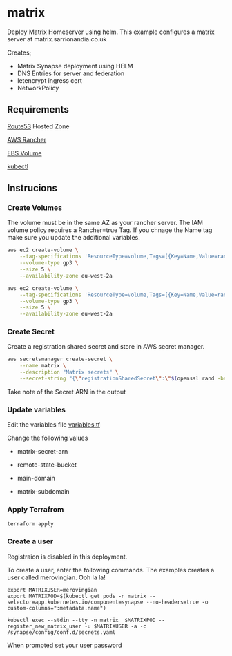 # matrix

Deploy Matrix Homeserver using helm. This example configures a matrix server at matrix.sarrionandia.co.uk

Creates;

 - Matrix Synapse deployment using HELM
 - DNS Entries for server and federation
 - letencrypt ingress cert
 - NetworkPolicy


## Requirements

[Route53](https://aws.amazon.com/route53/) Hosted Zone

[AWS Rancher](https://github.com/martinsarrionandia/aws-rancher)

[EBS Volume](https://docs.aws.amazon.com/cli/latest/reference/ec2/create-volume.html)

[kubectl](https://kubernetes.io/docs/tasks/tools/)

## Instrucions

### Create Volumes

The volume must be in the same AZ as your rancher server. The IAM volume policy requires a Rancher=true Tag. If you chnage the Name tag make sure you update the additional variables.

```bash
aws ec2 create-volume \
    --tag-specifications 'ResourceType=volume,Tags=[{Key=Name,Value=rancher-matrix},{Key=Rancher,Value=True}]' \
    --volume-type gp3 \
    --size 5 \
    --availability-zone eu-west-2a

aws ec2 create-volume \
    --tag-specifications 'ResourceType=volume,Tags=[{Key=Name,Value=rancher-matrix-postgresql},{Key=Rancher,Value=True}]' \
    --volume-type gp3 \
    --size 5 \
    --availability-zone eu-west-2a
```

### Create Secret

Create a registration shared secret and store in AWS secret manager.

```bash
aws secretsmanager create-secret \
    --name matrix \
    --description "Matrix secrets" \
    --secret-string "{\"registrationSharedSecret\":\"$(openssl rand -base64 24)\"}"
```

Take note of the Secret ARN in the output

### Update variables

Edit the variables file [variables.tf](variables.tf)

Change the following values

- matrix-secret-arn

- remote-state-bucket

- main-domain

- matrix-subdomain

### Apply Terrafrom

```bash
terraform apply
```

### Create a user

Registraion is disabled in this deployment.

To create a user, enter the following commands. The examples creates a user called merovingian. Ooh la la!

```
export MATRIXUSER=merovingian
export MATRIXPOD=$(kubectl get pods -n matrix --selector=app.kubernetes.io/component=synapse --no-headers=true -o custom-columns=":metadata.name")

kubectl exec --stdin --tty -n matrix  $MATRIXPOD -- register_new_matrix_user -u $MATRIXUSER -a -c /synapse/config/conf.d/secrets.yaml
```

When prompted set your user password


